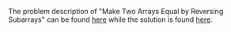 The problem description of "Make Two Arrays Equal by Reversing Subarrays" can be found [here](https://leetcode.com/problems/make-two-arrays-equal-by-reversing-sub-arrays/) while the solution is found [here](https://github.com/aurimas13/Solutions-To-Problems/blob/main/LeetCode/Python%20Solutions/Make%20Two%20Arrays%20Equal%20by%20Reversing%20Subarrays/make.py).